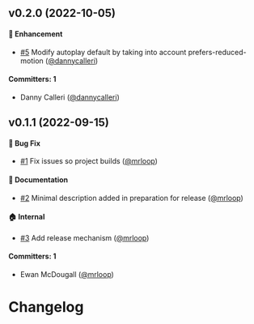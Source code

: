 

## v0.2.0 (2022-10-05)

#### :rocket: Enhancement
* [#5](https://github.com/qonto/ember-lottie/pull/5) Modify autoplay default by taking into account prefers-reduced-motion ([@dannycalleri](https://github.com/dannycalleri))

#### Committers: 1
- Danny Calleri ([@dannycalleri](https://github.com/dannycalleri))


## v0.1.1 (2022-09-15)

#### :bug: Bug Fix
* [#1](https://github.com/qonto/ember-lottie/pull/1) Fix issues so project builds ([@mrloop](https://github.com/mrloop))

#### :memo: Documentation
* [#2](https://github.com/qonto/ember-lottie/pull/2) Minimal description added in preparation for release ([@mrloop](https://github.com/mrloop))

#### :house: Internal
* [#3](https://github.com/qonto/ember-lottie/pull/3) Add release mechanism ([@mrloop](https://github.com/mrloop))

#### Committers: 1
- Ewan McDougall ([@mrloop](https://github.com/mrloop))

# Changelog
